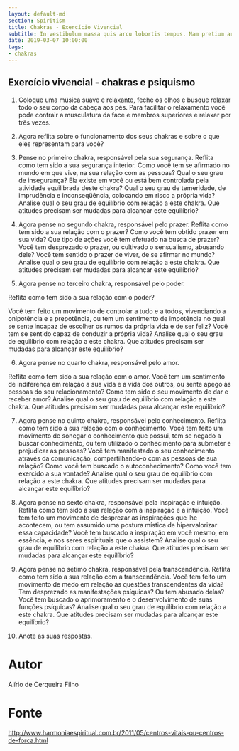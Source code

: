 ```yaml
---
layout: default-md
section: Spiritism
title: Chakras - Exercício Vivencial
subtitle: In vestibulum massa quis arcu lobortis tempus. Nam pretium arcu in odio vulputate luctus.
date: 2019-03-07 10:00:00
tags:
- chakras
---
```


## Exercício vivencial - chakras e psiquismo

1. Coloque uma música suave e relaxante, feche os olhos e busque relaxar todo o seu corpo da cabeça aos pés. Para facilitar o relaxamento você pode contrair a musculatura da face e membros superiores e relaxar por três vezes.

2. Agora reflita sobre o funcionamento dos seus chakras e sobre o que eles representam para você?

3. Pense no primeiro chakra, responsável pela sua segurança. Reflita como tem sido a sua segurança interior. Como você tem se afirmado no mundo em que vive, na sua relação com as pessoas? Qual o seu grau de insegurança? Ela existe em você ou está bem controlada pela atividade equilibrada deste chakra? Qual o seu grau de temeridade, de imprudência e inconseqüência, colocando em risco a própria vida? Analise qual o seu grau de equilíbrio com relação a este chakra. Que atitudes precisam ser mudadas para alcançar este equilíbrio?

4. Agora pense no segundo chakra, responsável pelo prazer. Reflita como tem sido a sua relação com o prazer? Como você tem obtido prazer em sua vida? Que tipo de ações você tem efetuado na busca de prazer? Você tem desprezado o prazer, ou cultivado o sensualismo, abusando dele? Você tem sentido o prazer de viver, de se afirmar no mundo? Analise qual o seu grau de equilíbrio com relação a este chakra. Que atitudes precisam ser mudadas para alcançar este equilíbrio?

5. Agora pense no terceiro chakra, responsável pelo poder.

Reflita como tem sido a sua relação com o poder?

Você tem feito um movimento de controlar a tudo e a todos, vivenciando a onipotência e a prepotência, ou tem um sentimento de impotência no qual se sente incapaz de escolher os rumos da própria vida e de ser feliz? Você tem se sentido capaz de conduzir a própria vida? Analise qual o seu grau de equilíbrio com relação a este chakra. Que atitudes precisam ser mudadas para alcançar este equilíbrio?

6. Agora pense no quarto chakra, responsável pelo amor.

Reflita como tem sido a sua relação com o amor. Você tem um sentimento de indiferença em relação a sua vida e a vida dos outros, ou sente apego às pessoas do seu relacionamento? Como tem sido o seu movimento de dar e receber amor? Analise qual o seu grau de equilíbrio com relação a este chakra. Que atitudes precisam ser mudadas para alcançar este equilíbrio?

7. Agora pense no quinto chakra, responsável pelo conhecimento. Reflita como tem sido a sua relação com o conhecimento. Você tem feito um movimento de sonegar o conhecimento que possui, tem se negado a buscar conhecimento, ou tem utilizado o conhecimento para submeter e prejudicar as pessoas? Você tem manifestado o seu conhecimento através da comunicação, compartilhando-o com as pessoas de sua relação? Como você tem buscado o autoconhecimento? Como você tem exercido a sua vontade? Analise qual o seu grau de equilíbrio com relação a este chakra. Que atitudes precisam ser mudadas para alcançar este equilíbrio?

8. Agora pense no sexto chakra, responsável pela inspiração e intuição. Reflita como tem sido a sua relação com a inspiração e a intuição. Você tem feito um movimento de desprezar as inspirações que lhe acontecem, ou tem assumido uma postura mística de hipervalorizar essa capacidade? Você tem buscado a inspiração em você mesmo, em essência, e nos seres espirituais que o assistem? Analise qual o seu grau de equilíbrio com relação a este chakra. Que atitudes precisam ser mudadas para alcançar este equilíbrio?

9. Agora pense no sétimo chakra, responsável pela transcendência. Reflita como tem sido a sua relação com a transcendência. Você tem feito um movimento de medo em relação às questões transcendentes da vida? Tem desprezado as manifestações psíquicas? Ou tem abusado delas? Você tem buscado o aprimoramento e o desenvolvimento de suas funções psíquicas? Analise qual o seu grau de equilíbrio com relação a este chakra. Que atitudes precisam ser mudadas para alcançar este equilíbrio?

10. Anote as suas respostas.

# Autor
Alírio de Cerqueira Filho 


# Fonte
http://www.harmoniaespiritual.com.br/2011/05/centros-vitais-ou-centros-de-forca.html
